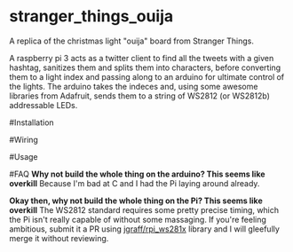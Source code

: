 # stranger_things_ouija
A replica of the christmas light "ouija" board from Stranger Things.

A raspberry pi 3 acts as a twitter client to find all the tweets with a given hashtag, sanitizes them and splits them into characters, before converting them to a light index and passing along to an arduino for ultimate control of the lights. The arduino takes the indeces and, using some awesome libraries from Adafruit, sends them to a string of WS2812 (or WS2812b) addressable LEDs. 

#Installation

#Wiring

#Usage

#FAQ
**Why not build the whole thing on the arduino? This seems like overkill**
Because I'm bad at C and I had the Pi laying around already.

**Okay then, why not build the whole thing on the Pi? This seems like overkill**
The WS2812 standard requires some pretty precise timing, which the Pi isn't really capable of without some massaging. If you're feeling ambitious, submit it a PR using [jgraff/rpi_ws281x](https://github.com/jgarff/rpi_ws281x) library and I will gleefully merge it without reviewing.

